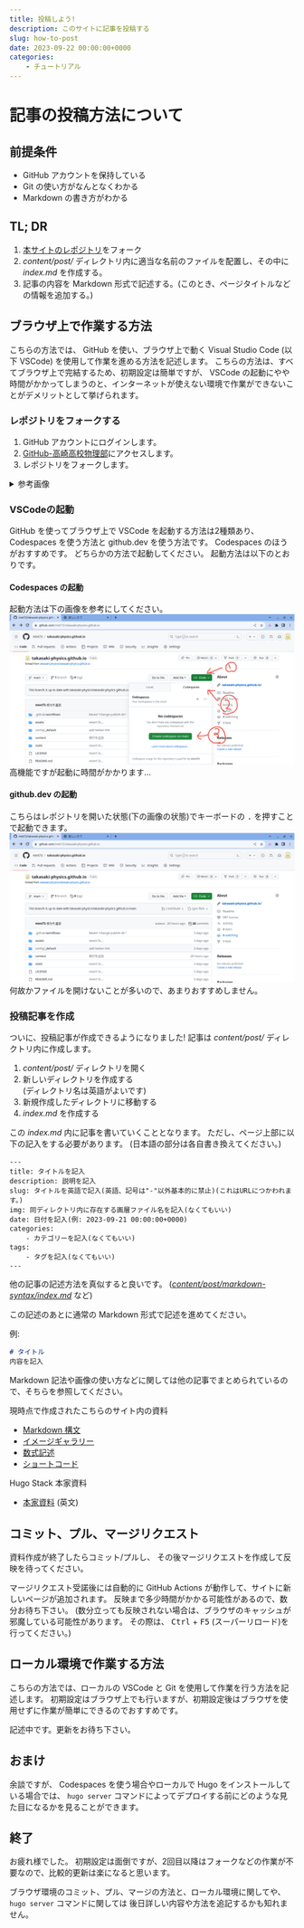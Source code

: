 ```yaml
---
title: 投稿しよう!
description: このサイトに記事を投稿する
slug: how-to-post
date: 2023-09-22 00:00:00+0000
categories:
    - チュートリアル
---
```


# 記事の投稿方法について

## 前提条件
- GitHub アカウントを保持している
- Git の使い方がなんとなくわかる
- Markdown の書き方がわかる

## TL; DR
1. [本サイトのレポジトリ](https://github.com/takasaki-physics/takasaki-physics.github.io)をフォーク
1. *content/post/* ディレクトリ内に適当な名前のファイルを配置し、その中に *index.md* を作成する。
1. 記事の内容を Markdown 形式で記述する。(このとき、ページタイトルなどの情報を追加する。)

## ブラウザ上で作業する方法
こちらの方法では、 GitHub を使い、ブラウザ上で動く Visual Studio Code (以下 VSCode) を使用して作業を進める方法を記述します。
こちらの方法は、すべてブラウザ上で完結するため、初期設定は簡単ですが、 VSCode の起動にやや時間がかかってしまうのと、インターネットが使えない環境で作業ができないことがデメリットとして挙げられます。

### レポジトリをフォークする
1. GitHub アカウントにログインします。
1. [GitHub-高崎高校物理部](https://github.com/takasaki-physics/takasaki-physics.github.io)にアクセスします。
1. レポジトリをフォークします。
<details>
<summary>参考画像</summary>

![フォークする](1.png)
![フォークする](2.png)
</details>

### VSCodeの起動
GitHub を使ってブラウザ上で VSCode を起動する方法は2種類あり、 Codespaces を使う方法と github.dev を使う方法です。
Codespaces のほうがおすすめです。
どちらかの方法で起動してください。
起動方法は以下のとおりです。

#### Codespaces の起動
起動方法は下の画像を参考にしてください。
![Codespaces 起動](4.png)
高機能ですが起動に時間がかかります…

#### github.dev の起動
こちらはレポジトリを開いた状態(下の画像の状態)でキーボードの <kbd>.</kbd> を押すことで起動できます。
![レポジトリを開いた画面](3.png)
何故かファイルを開けないことが多いので、あまりおすすめしません。

### 投稿記事を作成
ついに、投稿記事が作成できるようになりました!
記事は *content/post/* ディレクトリ内に作成します。
1. *content/post/* ディレクトリを開く
1. 新しいディレクトリを作成する
<br />(ディレクトリ名は英語がよいです)
1. 新規作成したディレクトリに移動する
1. *index.md* を作成する

この *index.md* 内に記事を書いていくこととなります。
ただし、ページ上部に以下の記入をする必要があります。
(日本語の部分は各自書き換えてください。)
```
---
title: タイトルを記入
description: 説明を記入
slug: タイトルを英語で記入(英語、記号は"-"以外基本的に禁止)(これはURLにつかわれます。)
img: 同ディレクトリ内に存在する画層ファイル名を記入(なくてもいい)
date: 日付を記入(例: 2023-09-21 00:00:00+0000)
categories:
    - カテゴリーを記入(なくてもいい)
tags:
    - タグを記入(なくてもいい)
---
```
他の記事の記述方法を真似すると良いです。
(*[content/post/markdown-syntax/index.md](https://github.com/mint73/takasaki-physics.github.io/blob/main/content/post/markdown-syntax/index.md?plain=1)* など)

この記述のあとに通常の Markdown 形式で記述を進めてください。

例:
```markdown
# タイトル
内容を記入
```
Markdown 記法や画像の使い方などに関しては他の記事でまとめられているので、そちらを参照してください。

現時点で作成されたこちらのサイト内の資料
- [Markdown 構文](https://takasaki-physics.github.io/p/markdown-syntax)
- [イメージギャラリー](https://takasaki-physics.github.io/p/image-gallery)
- [数式記述](https://takasaki-physics.github.io/p/math-typesetting)
- [ショートコード](https://takasaki-physics.github.io/p/shortcodes)

Hugo Stack 本家資料
- [本家資料](https://stack.jimmycai.com/) (英文)

## コミット、プル、マージリクエスト
資料作成が終了したらコミット/プルし、
その後マージリクエストを作成して反映を待ってください。

マージリクエスト受諾後には自動的に GitHub Actions が動作して、サイトに新しいページが追加されます。
反映まで多少時間がかかる可能性があるので、数分お待ち下さい。
(数分立っても反映されない場合は、ブラウザのキャッシュが邪魔している可能性があります。
その際は、 <kbd>Ctrl</kbd> + <kbd>F5</kbd> (スーパーリロード)を行ってください。)

## ローカル環境で作業する方法
こちらの方法では、ローカルの VSCode と Git を使用して作業を行う方法を記述します。
初期設定はブラウザ上でも行いますが、初期設定後はブラウザを使用せずに作業が簡単にできるのでおすすめです。

記述中です。更新をお待ち下さい。

## おまけ
余談ですが、 Codespaces を使う場合やローカルで Hugo をインストールしている場合では、 ```hugo server``` コマンドによってデプロイする前にどのような見た目になるかを見ることができます。

## 終了
お疲れ様でした。
初期設定は面倒ですが、2回目以降はフォークなどの作業が不要なので、比較的更新は楽になると思います。

ブラウザ環境のコミット、プル、マージの方法と、ローカル環境に関してや、 ```hugo server``` コマンドに関しては
後日詳しい内容や方法を追記するかも知れません。